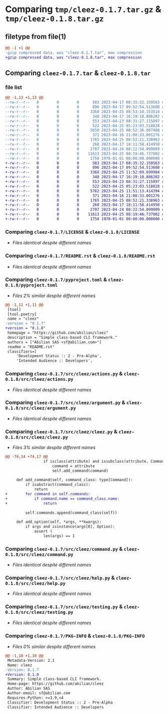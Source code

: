 # Comparing `tmp/cleez-0.1.7.tar.gz` & `tmp/cleez-0.1.8.tar.gz`

## filetype from file(1)

```diff
@@ -1 +1 @@
-gzip compressed data, was "cleez-0.1.7.tar", max compression
+gzip compressed data, was "cleez-0.1.8.tar", max compression
```

## Comparing `cleez-0.1.7.tar` & `cleez-0.1.8.tar`

### file list

```diff
@@ -1,13 +1,13 @@
--rw-r--r--   0        0        0      583 2023-04-17 08:35:32.159563 cleez-0.1.7/LICENSE
--rw-r--r--   0        0        0      896 2023-04-17 09:52:54.513608 cleez-0.1.7/README.rst
--rw-r--r--   0        0        0     3368 2023-04-25 08:53:10.153514 cleez-0.1.7/pyproject.toml
--rw-r--r--   0        0        0      340 2023-04-17 16:19:10.886202 cleez-0.1.7/src/cleez/__init__.py
--rw-r--r--   0        0        0      553 2023-04-23 08:31:27.115897 cleez-0.1.7/src/cleez/actions.py
--rw-r--r--   0        0        0      522 2023-04-25 05:23:03.518828 cleez-0.1.7/src/cleez/argument.py
--rw-r--r--   0        0        0     5650 2023-04-25 08:52:36.067408 cleez-0.1.7/src/cleez/cleez.py
--rw-r--r--   0        0        0      371 2023-04-16 21:08:33.001276 cleez-0.1.7/src/cleez/colors.py
--rw-r--r--   0        0        0     1765 2023-04-25 08:52:21.338963 cleez-0.1.7/src/cleez/command.py
--rw-r--r--   0        0        0      268 2023-04-17 18:11:58.414950 cleez-0.1.7/src/cleez/exceptions.py
--rw-r--r--   0        0        0     2707 2023-04-24 08:22:54.099009 cleez-0.1.7/src/cleez/help.py
--rw-r--r--   0        0        0    11613 2023-04-25 08:19:46.737002 cleez-0.1.7/src/cleez/testing.py
--rw-r--r--   0        0        0     1758 1970-01-01 00:00:00.000000 cleez-0.1.7/PKG-INFO
+-rw-r--r--   0        0        0      583 2023-04-17 08:35:32.159563 cleez-0.1.8/LICENSE
+-rw-r--r--   0        0        0      896 2023-04-17 09:52:54.513608 cleez-0.1.8/README.rst
+-rw-r--r--   0        0        0     3368 2023-04-25 11:52:09.699984 cleez-0.1.8/pyproject.toml
+-rw-r--r--   0        0        0      340 2023-04-17 16:19:10.886202 cleez-0.1.8/src/cleez/__init__.py
+-rw-r--r--   0        0        0      553 2023-04-23 08:31:27.115897 cleez-0.1.8/src/cleez/actions.py
+-rw-r--r--   0        0        0      522 2023-04-25 05:23:03.518828 cleez-0.1.8/src/cleez/argument.py
+-rw-r--r--   0        0        0     5762 2023-04-25 11:51:13.414394 cleez-0.1.8/src/cleez/cleez.py
+-rw-r--r--   0        0        0      371 2023-04-16 21:08:33.001276 cleez-0.1.8/src/cleez/colors.py
+-rw-r--r--   0        0        0     1765 2023-04-25 08:52:21.338963 cleez-0.1.8/src/cleez/command.py
+-rw-r--r--   0        0        0      268 2023-04-17 18:11:58.414950 cleez-0.1.8/src/cleez/exceptions.py
+-rw-r--r--   0        0        0     2707 2023-04-24 08:22:54.099009 cleez-0.1.8/src/cleez/help.py
+-rw-r--r--   0        0        0    11613 2023-04-25 08:19:46.737002 cleez-0.1.8/src/cleez/testing.py
+-rw-r--r--   0        0        0     1758 1970-01-01 00:00:00.000000 cleez-0.1.8/PKG-INFO
```

### Comparing `cleez-0.1.7/LICENSE` & `cleez-0.1.8/LICENSE`

 * *Files identical despite different names*

### Comparing `cleez-0.1.7/README.rst` & `cleez-0.1.8/README.rst`

 * *Files identical despite different names*

### Comparing `cleez-0.1.7/pyproject.toml` & `cleez-0.1.8/pyproject.toml`

 * *Files 2% similar despite different names*

```diff
@@ -1,11 +1,11 @@
 [tool]
 [tool.poetry]
 name = "cleez"
-version = "0.1.7"
+version = "0.1.8"
 homepage = "https://github.com/abilian/cleez"
 description = "Simple class-based CLI framework."
 authors = ["Abilian SAS <sf@abilian.com>"]
 readme = "README.rst"
 classifiers=[
     'Development Status :: 2 - Pre-Alpha',
     'Intended Audience :: Developers',
```

### Comparing `cleez-0.1.7/src/cleez/actions.py` & `cleez-0.1.8/src/cleez/actions.py`

 * *Files identical despite different names*

### Comparing `cleez-0.1.7/src/cleez/argument.py` & `cleez-0.1.8/src/cleez/argument.py`

 * *Files identical despite different names*

### Comparing `cleez-0.1.7/src/cleez/cleez.py` & `cleez-0.1.8/src/cleez/cleez.py`

 * *Files 3% similar despite different names*

```diff
@@ -74,14 +74,17 @@
                 if isclass(attribute) and issubclass(attribute, Command):
                     command = attribute
                     self.add_command(command)
 
     def add_command(self, command_class: type[Command]):
         if isabstract(command_class):
             return
+        for command in self.commands:
+            if command.name == command_class.name:
+                return
 
         self.commands.append(command_class(self))
 
     def add_option(self, *args, **kwargs):
         if args and isinstance(args[0], Option):
             assert (
                 len(args) == 1
```

### Comparing `cleez-0.1.7/src/cleez/command.py` & `cleez-0.1.8/src/cleez/command.py`

 * *Files identical despite different names*

### Comparing `cleez-0.1.7/src/cleez/help.py` & `cleez-0.1.8/src/cleez/help.py`

 * *Files identical despite different names*

### Comparing `cleez-0.1.7/src/cleez/testing.py` & `cleez-0.1.8/src/cleez/testing.py`

 * *Files identical despite different names*

### Comparing `cleez-0.1.7/PKG-INFO` & `cleez-0.1.8/PKG-INFO`

 * *Files 0% similar despite different names*

```diff
@@ -1,10 +1,10 @@
 Metadata-Version: 2.1
 Name: cleez
-Version: 0.1.7
+Version: 0.1.8
 Summary: Simple class-based CLI framework.
 Home-page: https://github.com/abilian/cleez
 Author: Abilian SAS
 Author-email: sf@abilian.com
 Requires-Python: >=3.9,<4
 Classifier: Development Status :: 2 - Pre-Alpha
 Classifier: Intended Audience :: Developers
```

